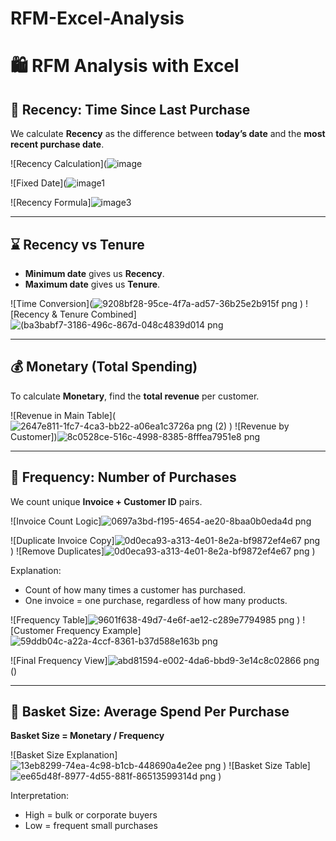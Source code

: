 # RFM-Excel-Analysis

# 🛍️ RFM Analysis with Excel

## 📅 Recency: Time Since Last Purchase

We calculate **Recency** as the difference between **today’s date** and the **most recent purchase date**.

![Recency Calculation](![image](https://github.com/user-attachments/assets/64c24115-5cd4-4bd8-b37e-cbd0ad1a81ea)

![Fixed Date](![image1](https://github.com/user-attachments/assets/541861ea-5bac-4af2-ab5e-512319c179bf)

![Recency Formula]![image3](https://github.com/user-attachments/assets/8b27e42d-17af-495e-b0fa-71611ae8fc51)


---

## ⌛ Recency vs Tenure

- **Minimum date** gives us **Recency**.
- **Maximum date** gives us **Tenure**.

![Time Conversion](![9208bf28-95ce-4f7a-ad57-36b25e2b915f png](https://github.com/user-attachments/assets/425ebe96-2596-4b1d-9241-643f145daeb7)
)
![Recency & Tenure Combined]![(ba3babf7-3186-496c-867d-048c4839d014 png](https://github.com/user-attachments/assets/5f93eec8-561b-4535-b22c-d50d420a9ea4)


---

## 💰 Monetary (Total Spending)

To calculate **Monetary**, find the **total revenue** per customer.

![Revenue in Main Table](![2647e811-1fc7-4ca3-bb22-a06ea1c3726a png (2)](https://github.com/user-attachments/assets/a4a6460b-d187-493c-92ee-c0c8d83016bc)
)
![Revenue by Customer])![8c0528ce-516c-4998-8385-8fffea7951e8 png](https://github.com/user-attachments/assets/e8afe728-8b14-486f-b761-aa9f389eabe7)



---

## 🔁 Frequency: Number of Purchases

We count unique **Invoice + Customer ID** pairs.

![Invoice Count Logic]![0697a3bd-f195-4654-ae20-8baa0b0eda4d png](https://github.com/user-attachments/assets/c1a9a3c5-2c8f-4032-b16d-70816502d1dd)

![Duplicate Invoice Copy]![0d0eca93-a313-4e01-8e2a-bf9872ef4e67 png](https://github.com/user-attachments/assets/b26c837a-cc0c-4b71-a4d1-80764a89348c)
)
![Remove Duplicates]![0d0eca93-a313-4e01-8e2a-bf9872ef4e67 png](https://github.com/user-attachments/assets/20f23f6e-7883-4c4a-84fa-e5d753ac1a20)
)

Explanation:
- Count of how many times a customer has purchased.
- One invoice = one purchase, regardless of how many products.

![Frequency Table]![9601f638-49d7-4e6f-ae12-c289e7794985 png](https://github.com/user-attachments/assets/18ade743-ffb4-4bb0-9da0-f8ecaca9aadb)
)
![Customer Frequency Example]![59ddb04c-a22a-4ccf-8361-b37d588e163b png](https://github.com/user-attachments/assets/c76b1c94-29fe-4765-b57f-da8a497e8d1c)

![Final Frequency View]![abd81594-e002-4da6-bbd9-3e14c8c02866 png](https://github.com/user-attachments/assets/af4d6a48-c966-467f-8ffc-d554bb38e908)
()

---

## 🧺 Basket Size: Average Spend Per Purchase

**Basket Size = Monetary / Frequency**

![Basket Size Explanation]![13eb8299-74ea-4c98-b1cb-448690a4e2ee png](https://github.com/user-attachments/assets/1d5f2fa9-5b0e-48e2-8801-fd8cf539558a)
)
![Basket Size Table]![ee65d48f-8977-4d55-881f-86513599314d png](https://github.com/user-attachments/assets/81c44184-f7f9-4398-95a6-d619c515a0dc)
)

Interpretation:
- High = bulk or corporate buyers
- Low = frequent small purchases

